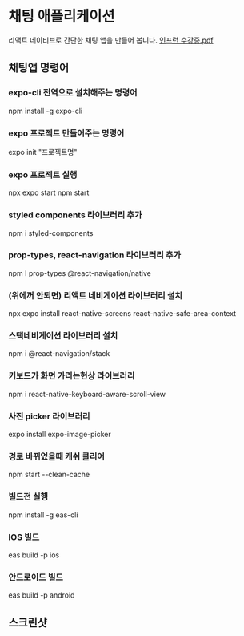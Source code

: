 # 채팅 애플리케이션  
  
리액트 네이티브로 간단한 채팅 앱을 만들어 봅니다.  [인프런 수강증.pdf](https://github.com/hachanghyun/chatApp/files/12328940/default.pdf)

  
## 채팅앱 명령어

### expo-cli 전역으로 설치해주는 명령어
 npm install -g expo-cli 

### expo 프로젝트 만들어주는 명령어
 expo init "프로젝트명"

### expo 프로젝트 실행
 npx expo start 
 npm start 

### styled components 라이브러리 추가
 npm i styled-components 

### prop-types, react-navigation 라이브러리 추가
 npm I prop-types @react-navigation/native

### (위에꺼 안되면) 리액트 네비게이션 라이브러리 설치
 npx expo install react-native-screens react-native-safe-area-context

### 스택네비게이션 라이브러리 설치
 npm i @react-navigation/stack

### 키보드가 화면 가리는현상 라이브러리 
 npm i react-native-keyboard-aware-scroll-view

### 사진 picker 라이브러리
 expo install expo-image-picker

### 경로 바뀌었을때 캐쉬 클리어
 npm start --clean-cache

### 빌드전 실행
npm install -g eas-cli

### IOS 빌드
eas build -p ios

### 안드로이드 빌드
eas build -p android

## 스크린샷  

